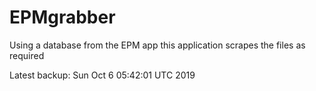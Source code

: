 # EPMgrabber
Using a database from the EPM app this application scrapes the files as required


Latest backup: Sun Oct 6 05:42:01 UTC 2019
